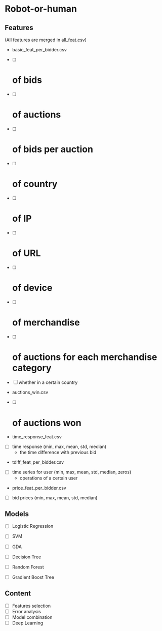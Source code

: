 # Robot-or-human

## Features
(All features are merged in all_feat.csv)

- basic_feat_per_bidder.csv 
- [ ] # of bids
- [ ] # of auctions
- [ ] # of bids per auction
- [ ] # of country
- [ ] # of IP
- [ ] # of URL
- [ ] # of device
- [ ] # of merchandise
- [ ] # of auctions for each merchandise category
- [ ] whether in a certain country
- auctions_win.csv
- [ ] # of auctions won 
- time_response_feat.csv
- [ ] time response (min, max, mean, std, median)
  - the time difference with previous bid
- tdiff_feat_per_bidder.csv
- [ ] time series for user (min, max, mean, std, median, zeros)
  - operations of a certain user
- price_feat_per_bidder.csv  
- [ ] bid prices (min, max, mean, std, median)



## Models
- [ ] Logistic Regression
- [ ] SVM
- [ ] GDA
- [ ] Decision Tree
- [ ] Random Forest
- [ ] Gradient Boost Tree


## Content
- [ ] Features selection
- [ ] Error analysis
- [ ] Model combination
- [ ] Deep Learning
